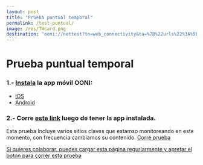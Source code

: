 ```yaml
---
layout: post
title: "Prueba puntual temporal"
permalink: /test-puntual/
image: /res/TWcard.png
destination: "ooni://nettest?tn=web_connectivity&ta=%7B%22urls%22%3A%5B%22https%3A%2F%2Fvivoplay.net%2F%22%2C%22https%3A%2F%2Fefectococuyo.com%2F%22%2C%22https%3A%2F%2Fwww.change.org%2F%22%2C%22https%3A%2F%2Fwww.aporrea.org%2F%22%2C%22https%3A%2F%2Fes.insightcrime.org%2F%22%2C%22https%3A%2F%2Fwww.eluniversal.com%2F%22%2C%22https%3A%2F%2Fevtvmiami.com%2F%22%2C%22https%3A%2F%2Fwww.caraotadigital.net%22%2C%22https%3A%2F%2Farmando.info%2F%22%2C%22http%3A%2F%2Fwww.ventevenezuela.org%2F%22%2C%22https%3A%2F%2Fwww.el-nacional.com%2F%22%2C%22http%3A%2F%2Fwww.2001.com.ve%2F%22%2C%22https%3A%2F%2Fglobovision.com%2F%22%2C%22http%3A%2F%2Fwww.youporn.com%2F%22%2C%22http%3A%2F%2Fwww.xvideos.com%2F%22%2C%22http%3A%2F%2Fwww.pornhub.com%2F%22%2C%22https%3A%2F%2Fxhamster.com%2F%22%2C%22https%3A%2F%2Fhdzog.com%2F%22%2C%22http%3A%2F%2Fbravotube.net%2F%22%2C%22https%3A%2F%2Fwww.tube8.com%2F%22%2C%22http%3A%2F%2Fwww.petardas.com%2F%22%2C%22https%3A%2F%2Fwww.lapatilla.com%2F%22%2C%22https%3A%2F%2Fmedicos.presidenciave.org%2F%22%2C%22https%3A%2F%2Fpresidenciave.com%2F%22%2C%22https%3A%2F%2Fteleconsulta.presidenciave.org%2F%22%2C%22https%3A%2F%2Flivestream.com%2F%22%2C%22https%3A%2F%2Fsoundcloud.com%2F%22%2C%22http%3A%2F%2Fsumarium.es%22%2C%22http%3A%2F%2Fcoronavirusvenezuela.info%22%2C%22http%3A%2F%2Fvamosbien.com%22%2C%22https%3A%2F%2Fmaduradas.com%2F%22%2C%22http%3A%2F%2Fantena3internacional.com%2F%22%5D%7D&mv=1.2.0"
---
```


# Prueba puntual temporal
### 1.- [Instala](https://ooni.torproject.org/install/) la app móvil OONI:
* [iOS](https://itunes.apple.com/us/app/id1199566366)
* [Android](https://play.google.com/store/apps/details?id=org.openobservatory.ooniprobe)

### 2.- Corre [este link]({{page.destination}}) luego de tener la app instalada.

Esta prueba Incluye varios sitios claves que estamso monitoreando en este momento, con frecuencia cambiamos su contenido. <a class="btn btn-info" href="{{page.destination}}">Corre prueba

Si quieres colaborar, puedes cargar esta página regurlarmente y apretar el boton para [correr esta prueba]({{page.destination}})
